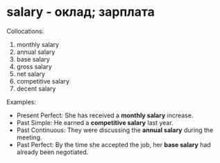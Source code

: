 # salary - оклад; зарплата


Collocations:

1. monthly salary
2. annual salary
3. base salary
4. gross salary
5. net salary
6. competitive salary
7. decent salary

Examples:

- Present Perfect: She has received a **monthly salary** increase.
- Past Simple: He earned a **competitive salary** last year.
- Past Continuous: They were discussing the **annual salary** during the meeting.
- Past Perfect: By the time she accepted the job, her **base salary** had already been negotiated.
